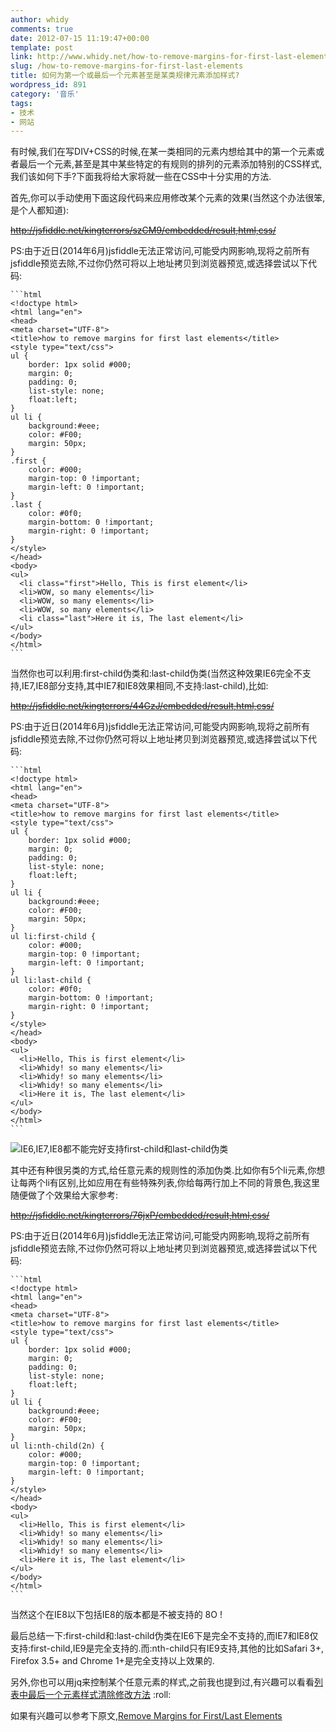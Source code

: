 ```yaml
---
author: whidy
comments: true
date: 2012-07-15 11:19:47+00:00
template: post
link: http://www.whidy.net/how-to-remove-margins-for-first-last-elements.html
slug: /how-to-remove-margins-for-first-last-elements
title: 如何为第一个或最后一个元素甚至是某类规律元素添加样式?
wordpress_id: 891
category: '音乐'
tags:
- 技术
- 网站
---
```


有时候,我们在写DIV+CSS的时候,在某一类相同的元素内想给其中的第一个元素或者最后一个元素,甚至是其中某些特定的有规则的排列的元素添加特别的CSS样式,我们该如何下手?下面我将给大家将就一些在CSS中十分实用的方法.

首先,你可以手动使用下面这段代码来应用修改某个元素的效果(当然这个办法很笨,是个人都知道):

<del>http://jsfiddle.net/kingterrors/szCM9/embedded/result,html,css/</del>

PS:由于近日(2014年6月)jsfiddle无法正常访问,可能受内网影响,现将之前所有jsfiddle预览去除,不过你仍然可将以上地址拷贝到浏览器预览,或选择尝试以下代码:


    
    ```html
    <!doctype html>
    <html lang="en">
    <head>
    <meta charset="UTF-8">
    <title>how to remove margins for first last elements</title>
    <style type="text/css">
    ul {
        border: 1px solid #000;
        margin: 0;
        padding: 0;
        list-style: none;
        float:left;
    }
    ul li {
        background:#eee;
        color: #F00;
        margin: 50px;
    }
    .first {
        color: #000;
        margin-top: 0 !important;
        margin-left: 0 !important;
    }
    .last {
        color: #0f0;
        margin-bottom: 0 !important;
        margin-right: 0 !important;
    }
    </style>
    </head>
    <body>
    <ul>
      <li class="first">Hello, This is first element</li>
      <li>WOW, so many elements</li>
      <li>WOW, so many elements</li>
      <li>WOW, so many elements</li>
      <li class="last">Here it is, The last element</li>
    </ul>
    </body>
    </html>
    ```



当然你也可以利用:first-child伪类和:last-child伪类(当然这种效果IE6完全不支持,IE7,IE8部分支持,其中IE7和IE8效果相同,不支持:last-child),比如:

<del>http://jsfiddle.net/kingterrors/44GzJ/embedded/result,html,css/</del>

PS:由于近日(2014年6月)jsfiddle无法正常访问,可能受内网影响,现将之前所有jsfiddle预览去除,不过你仍然可将以上地址拷贝到浏览器预览,或选择尝试以下代码:


    
    ```html
    <!doctype html>
    <html lang="en">
    <head>
    <meta charset="UTF-8">
    <title>how to remove margins for first last elements</title>
    <style type="text/css">
    ul {
        border: 1px solid #000;
        margin: 0;
        padding: 0;
        list-style: none;
        float:left;
    }
    ul li {
        background:#eee;
        color: #F00;
        margin: 50px;
    }
    ul li:first-child {
        color: #000;
        margin-top: 0 !important;
        margin-left: 0 !important;
    }
    ul li:last-child {
        color: #0f0;
        margin-bottom: 0 !important;
        margin-right: 0 !important;
    }
    </style>
    </head>
    <body>
    <ul>
      <li>Hello, This is first element</li>
      <li>Whidy! so many elements</li>
      <li>Whidy! so many elements</li>
      <li>Whidy! so many elements</li>
      <li>Here it is, The last element</li>
    </ul>
    </body>
    </html>
    ```



![IE6,IE7,IE8都不能完好支持first-child和last-child伪类](https://www.whidy.net/wp-content/uploads/2012/07/E2-400x285.jpg)

其中还有种很另类的方式,给任意元素的规则性的添加伪类.比如你有5个li元素,你想让每两个li有区别,比如应用在有些特殊列表,你给每两行加上不同的背景色,我这里随便做了个效果给大家参考:

<del>http://jsfiddle.net/kingterrors/76jxP/embedded/result,html,css/</del>

PS:由于近日(2014年6月)jsfiddle无法正常访问,可能受内网影响,现将之前所有jsfiddle预览去除,不过你仍然可将以上地址拷贝到浏览器预览,或选择尝试以下代码:


    
    ```html
    <!doctype html>
    <html lang="en">
    <head>
    <meta charset="UTF-8">
    <title>how to remove margins for first last elements</title>
    <style type="text/css">
    ul {
        border: 1px solid #000;
        margin: 0;
        padding: 0;
        list-style: none;
        float:left;
    }
    ul li {
        background:#eee;
        color: #F00;
        margin: 50px;
    }
    ul li:nth-child(2n) {
        color: #000;
        margin-top: 0 !important;
        margin-left: 0 !important;
    }
    </style>
    </head>
    <body>
    <ul>
      <li>Hello, This is first element</li>
      <li>Whidy! so many elements</li>
      <li>Whidy! so many elements</li>
      <li>Whidy! so many elements</li>
      <li>Here it is, The last element</li>
    </ul>
    </body>
    </html>
    ```



当然这个在IE8以下包括IE8的版本都是不被支持的 8O !

最后总结一下:first-child和:last-child伪类在IE6下是完全不支持的,而IE7和IE8仅支持:first-child,IE9是完全支持的.而:nth-child只有IE9支持,其他的比如Safari 3+, Firefox 3.5+ and Chrome 1+是完全支持以上效果的.

另外,你也可以用jq来控制某个任意元素的样式,之前我也提到过,有兴趣可以看看[列表中最后一个元素样式清除修改方法](/lastchild-styles-clean.html) :roll:

如果有兴趣可以参考下原文,[Remove Margins for First/Last Elements](http://css-tricks.com/snippets/css/remove-margins-first-element/)
